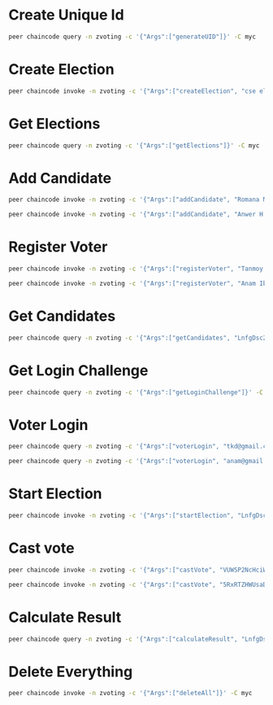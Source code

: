 # Create Unique Id
```bash
peer chaincode query -n zvoting -c '{"Args":["generateUID"]}' -C myc
```

# Create Election
```bash
peer chaincode invoke -n zvoting -c '{"Args":["createElection", "cse election", "3600"]}' -C myc
```

# Get Elections
```bash
peer chaincode query -n zvoting -c '{"Args":["getElections"]}' -C myc
```

# Add Candidate
```bash
peer chaincode invoke -n zvoting -c '{"Args":["addCandidate", "Romana Mahjabin Eshita", "Rose", "rose.jpg", "LnfgDsc2WD8F2qNfHK5a"]}' -C myc
```

```bash
peer chaincode invoke -n zvoting -c '{"Args":["addCandidate", "Anwer H Anik", "Horlicks", "horlicks.jpg", "LnfgDsc2WD8F2qNfHK5a"]}' -C myc
```

# Register Voter
```bash
peer chaincode invoke -n zvoting -c '{"Args":["registerVoter", "Tanmoy Krishna Das", "tkd@gmail.com", "1", "1", "1", "LnfgDsc2WD8F2qNfHK5a"]}' -C myc
```

```bash
peer chaincode invoke -n zvoting -c '{"Args":["registerVoter", "Anam Ibna Harun", "anam@gmail.com", "1", "1", "1", "LnfgDsc2WD8F2qNfHK5a"]}' -C myc
```

# Get Candidates
```bash
peer chaincode query -n zvoting -c '{"Args":["getCandidates", "LnfgDsc2WD8F2qNfHK5a"]}' -C myc
```

# Get Login Challenge
```bash
peer chaincode query -n zvoting -c '{"Args":["getLoginChallenge"]}' -C myc
```

# Voter Login
```bash
peer chaincode query -n zvoting -c '{"Args":["voterLogin", "tkd@gmail.com", "4", "22","22","22", "1","1","1","2"]}' -C myc
```

```bash
peer chaincode query -n zvoting -c '{"Args":["voterLogin", "anam@gmail.com", "4", "22","22","22", "1","1","1","2"]}' -C myc
```


# Start Election
```bash
peer chaincode invoke -n zvoting -c '{"Args":["startElection", "LnfgDsc2WD8F2qNfHK5a"]}' -C myc
```


# Cast vote
```bash
peer chaincode invoke -n zvoting -c '{"Args":["castVote", "VUWSP2NcHciWvqZTa2N9", "[1,0]"]}' -C myc
```

```bash
peer chaincode invoke -n zvoting -c '{"Args":["castVote", "5RxRTZHWUsaD6HEdz0Th", "[1,0]"]}' -C myc
```

# Calculate Result
```bash
peer chaincode query -n zvoting -c '{"Args":["calculateResult", "LnfgDsc2WD8F2qNfHK5a"]}' -C myc
```

# Delete Everything

```bash
peer chaincode invoke -n zvoting -c '{"Args":["deleteAll"]}' -C myc
```

